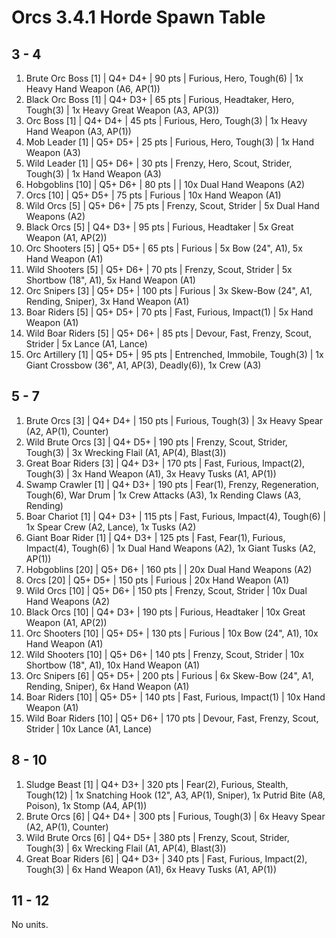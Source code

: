 # Orcs 3.4.1 Horde Spawn Table

## 3 - 4

1. Brute Orc Boss [1] | Q4+ D4+ | 90 pts | Furious, Hero, Tough(6) | 1x Heavy Hand Weapon (A6, AP(1))
1. Black Orc Boss [1] | Q4+ D3+ | 65 pts | Furious, Headtaker, Hero, Tough(3) | 1x Heavy Great Weapon (A3, AP(3))
1. Orc Boss [1] | Q4+ D4+ | 45 pts | Furious, Hero, Tough(3) | 1x Heavy Hand Weapon (A3, AP(1))
1. Mob Leader [1] | Q5+ D5+ | 25 pts | Furious, Hero, Tough(3) | 1x Hand Weapon (A3)
1. Wild Leader [1] | Q5+ D6+ | 30 pts | Frenzy, Hero, Scout, Strider, Tough(3) | 1x Hand Weapon (A3)
1. Hobgoblins [10] | Q5+ D6+ | 80 pts |  | 10x Dual Hand Weapons (A2)
1. Orcs [10] | Q5+ D5+ | 75 pts | Furious | 10x Hand Weapon (A1)
1. Wild Orcs [5] | Q5+ D6+ | 75 pts | Frenzy, Scout, Strider | 5x Dual Hand Weapons (A2)
1. Black Orcs [5] | Q4+ D3+ | 95 pts | Furious, Headtaker | 5x Great Weapon (A1, AP(2))
1. Orc Shooters [5] | Q5+ D5+ | 65 pts | Furious | 5x Bow (24", A1), 5x Hand Weapon (A1)
1. Wild Shooters [5] | Q5+ D6+ | 70 pts | Frenzy, Scout, Strider | 5x Shortbow (18", A1), 5x Hand Weapon (A1)
1. Orc Snipers [3] | Q5+ D5+ | 100 pts | Furious | 3x Skew-Bow (24", A1, Rending, Sniper), 3x Hand Weapon (A1)
1. Boar Riders [5] | Q5+ D5+ | 70 pts | Fast, Furious, Impact(1) | 5x Hand Weapon (A1)
1. Wild Boar Riders [5] | Q5+ D6+ | 85 pts | Devour, Fast, Frenzy, Scout, Strider | 5x Lance (A1, Lance)
1. Orc Artillery [1] | Q5+ D5+ | 95 pts | Entrenched, Immobile, Tough(3) | 1x Giant Crossbow (36", A1, AP(3), Deadly(6)), 1x Crew (A3)

## 5 - 7

1. Brute Orcs [3] | Q4+ D4+ | 150 pts | Furious, Tough(3) | 3x Heavy Spear (A2, AP(1), Counter)
1. Wild Brute Orcs [3] | Q4+ D5+ | 190 pts | Frenzy, Scout, Strider, Tough(3) | 3x Wrecking Flail (A1, AP(4), Blast(3))
1. Great Boar Riders [3] | Q4+ D3+ | 170 pts | Fast, Furious, Impact(2), Tough(3) | 3x Hand Weapon (A1), 3x Heavy Tusks (A1, AP(1))
1. Swamp Crawler [1] | Q4+ D3+ | 190 pts | Fear(1), Frenzy, Regeneration, Tough(6), War Drum | 1x Crew Attacks (A3), 1x Rending Claws (A3, Rending)
1. Boar Chariot [1] | Q4+ D3+ | 115 pts | Fast, Furious, Impact(4), Tough(6) | 1x Spear Crew (A2, Lance), 1x Tusks (A2)
1. Giant Boar Rider [1] | Q4+ D3+ | 125 pts | Fast, Fear(1), Furious, Impact(4), Tough(6) | 1x Dual Hand Weapons (A2), 1x Giant Tusks (A2, AP(1))
1. Hobgoblins [20] | Q5+ D6+ | 160 pts |  | 20x Dual Hand Weapons (A2)
1. Orcs [20] | Q5+ D5+ | 150 pts | Furious | 20x Hand Weapon (A1)
1. Wild Orcs [10] | Q5+ D6+ | 150 pts | Frenzy, Scout, Strider | 10x Dual Hand Weapons (A2)
1. Black Orcs [10] | Q4+ D3+ | 190 pts | Furious, Headtaker | 10x Great Weapon (A1, AP(2))
1. Orc Shooters [10] | Q5+ D5+ | 130 pts | Furious | 10x Bow (24", A1), 10x Hand Weapon (A1)
1. Wild Shooters [10] | Q5+ D6+ | 140 pts | Frenzy, Scout, Strider | 10x Shortbow (18", A1), 10x Hand Weapon (A1)
1. Orc Snipers [6] | Q5+ D5+ | 200 pts | Furious | 6x Skew-Bow (24", A1, Rending, Sniper), 6x Hand Weapon (A1)
1. Boar Riders [10] | Q5+ D5+ | 140 pts | Fast, Furious, Impact(1) | 10x Hand Weapon (A1)
1. Wild Boar Riders [10] | Q5+ D6+ | 170 pts | Devour, Fast, Frenzy, Scout, Strider | 10x Lance (A1, Lance)

## 8 - 10

1. Sludge Beast [1] | Q4+ D3+ | 320 pts | Fear(2), Furious, Stealth, Tough(12) | 1x Snatching Hook (12", A3, AP(1), Sniper), 1x Putrid Bite (A8, Poison), 1x Stomp (A4, AP(1))
1. Brute Orcs [6] | Q4+ D4+ | 300 pts | Furious, Tough(3) | 6x Heavy Spear (A2, AP(1), Counter)
1. Wild Brute Orcs [6] | Q4+ D5+ | 380 pts | Frenzy, Scout, Strider, Tough(3) | 6x Wrecking Flail (A1, AP(4), Blast(3))
1. Great Boar Riders [6] | Q4+ D3+ | 340 pts | Fast, Furious, Impact(2), Tough(3) | 6x Hand Weapon (A1), 6x Heavy Tusks (A1, AP(1))

## 11 - 12

No units.